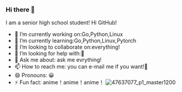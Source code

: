 ### Hi there 👋
I am a senior high school student! Hi GitHub!
- 🔭 I’m currently working on:Go,Python,Linux
- 🌱 I’m currently learning:Go,Python,Linux,Pytorch
- 👯 I’m looking to collaborate on:everything!
- 🤔 I’m looking for help with:🤦‍
- 💬 Ask me about: ask me evrything!
- 📫 How to reach me: you can e-mail me if you want!🤔
- 😄 Pronouns: 😀
- ⚡ Fun fact: anime！anime！anime！
![47637077_p1_master1200](https://user-images.githubusercontent.com/69574926/114257649-029f5b00-99f4-11eb-873d-64f74f1c186d.jpg)
